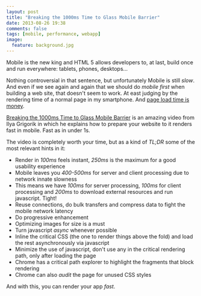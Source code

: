 ```yaml
---
layout: post
title: "Breaking the 1000ms Time to Glass Mobile Barrier"
date: 2013-08-26 19:38
comments: false
tags: [mobile, performance, webapp]
image:
  feature: background.jpg
---
```


Mobile is the new king and HTML 5 allows developers to, at last, build once and run everywhere: tablets, phones, desktops... <!-- more -->

Nothing controversial in that sentence, but unfortunately Mobile is still *slow*. And even if we see again and again that we should do *mobile first* when building a web site, that doesn't seem to work. At east judging by the rendering time of a normal page in my smartphone. And [page load time is money][2].

[Breaking the 1000ms Time to Glass Mobile Barrier][1] is an amazing video from Ilya Grigorik in which he explains how to prepare your website to it renders fast in mobile. Fast as in under 1s.

The video is completely worth your time, but as a kind of *TL;DR* some of the most relevant hints in it:

* Render in *100ms* feels instant, *250ms* is the maximum for a good usability experience
* Mobile leaves you *400-500ms* for server and client processing due to network innate slowness
* This means we have *100ms* for server processing, *100ms* for client processing and *200ms* to download external resources and run javascript. Tight!
* Reuse connections, do bulk transfers and compress data to fight the mobile network latency
* Do progressive enhancement
* Optimizing images for size is a must
* Turn javascript *async* whenever possible
* Inline the critical CSS (the one to render things above the fold) and load the rest asynchronously via javascript
* Minimize the use of javascript, don't use any in the critical rendering path, only after loading the page
* Chrome has a critical path explorer to highlight the fragments that block rendering
* Chrome can also *audit* the page for unused CSS styles

And with this, you can render your app *fast*. 

[1]: http://youtu.be/Il4swGfTOSM
[2]: http://www.fastcompany.com/1825005/how-one-second-could-cost-amazon-16-billion-sales
